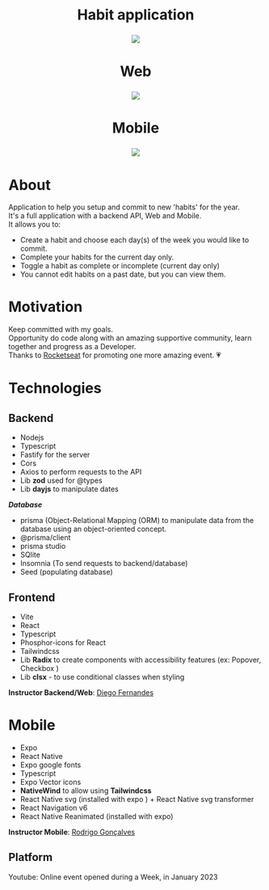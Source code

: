 <div align='center'>
<h1 align="center">Habit application</h1>

<h3 align="center"><img src="https://ik.imagekit.io/cnbmdh4b9w/oneStep_lXDHi3uR3.png?ik-sdk-version=javascript-1.4.3&updatedAt=1674571165874"/></h3>


# Web
<h3 align="center"><img src="https://ik.imagekit.io/cnbmdh4b9w/web_6XbIMS3ns.png?ik-sdk-version=javascript-1.4.3&updatedAt=1674568420129"/></h3>

# Mobile
<h3 align="center"><img src="https://ik.imagekit.io/cnbmdh4b9w/allMobile_DVqYyI-_g.png?ik-sdk-version=javascript-1.4.3&updatedAt=1674571508513"/></h3>
</div>

# About

Application to help you setup and commit to new 'habits' for the year.</br>
It's a full application with a backend API, Web and Mobile.</br>
It allows you to:
- Create a habit and choose each day(s) of the week you would like to commit.
- Complete your habits for the current day only. 
- Toggle a habit as complete or incomplete (current day only)
- You cannot edit habits on a past date, but you can view them. 


# Motivation
Keep committed with my goals.</br>
Opportunity do code along with an amazing supportive community, learn together and progress as a Developer.</br>
Thanks to [Rocketseat](https://www.instagram.com/rocketseat/?igshid=Yzg5MTU1MDY%3D) for promoting one more amazing event. 💗


# Technologies

## Backend

- Nodejs
- Typescript
- Fastify for the server
- Cors
- Axios to perform requests to the API
- Lib **zod** used for @types
- Lib **dayjs** to manipulate dates

***Database***

- prisma (Object-Relational Mapping (ORM) to manipulate data from the database using an object-oriented concept.
- @prisma/client
- prisma studio
- SQlite
- Insomnia (To send requests to backend/database)
- Seed (populating database)

## Frontend
- Vite
- React
- Typescript
- Phosphor-icons for React
- Tailwindcss
- Lib **Radix** to create components with accessibility features (ex: Popover, Checkbox )
- Lib **clsx**  -  to use conditional classes when styling




**Instructor Backend/Web**: 
[Diego Fernandes](https://github.com/diego3g)


# Mobile

- Expo
- React Native
- Expo google fonts
- Typescript
- Expo Vector icons
- **NativeWind** to allow using **Tailwindcss**
 - React Native svg (installed with expo ) + React Native svg transformer
 - React Navigation v6
- React Native Reanimated (installed with expo)




**Instructor Mobile**: 
[Rodrigo Gonçalves](https://www.linkedin.com/in/rodrigo-gon%C3%A7alves-santana/)

## Platform
Youtube: Online event opened during a Week, in January 2023


